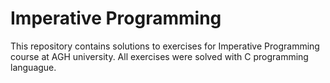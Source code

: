 # Imperative Programming

This repository contains solutions to exercises for Imperative Programming course at AGH university.
All exercises were solved with C programming languague.
